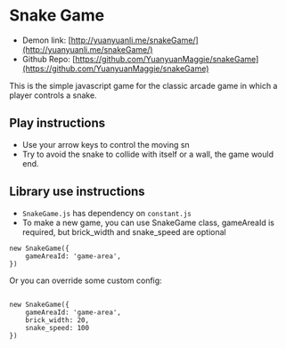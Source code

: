 # Snake Game

- Demon link: [http://yuanyuanli.me/snakeGame/](http://yuanyuanli.me/snakeGame/)
- Github Repo: [https://github.com/YuanyuanMaggie/snakeGame](https://github.com/YuanyuanMaggie/snakeGame)

This is the simple javascript game for the classic arcade game in which a player controls a snake.

## Play instructions

* Use your arrow keys to control the moving sn
* Try to avoid the snake to collide with itself or a wall, the game would end. 


## Library use instructions

* `SnakeGame.js` has dependency on `constant.js`
* To make a new game, you can use SnakeGame class, gameAreaId is required, but brick_width and snake_speed are optional

```
new SnakeGame({
    gameAreaId: 'game-area',
})
```

Or you can override some custom config:

```

new SnakeGame({
    gameAreaId: 'game-area',
    brick_width: 20,
    snake_speed: 100
})

```